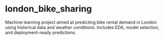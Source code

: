 # london_bike_sharing
Machine learning project aimed at predicting bike rental demand in London using historical data and weather conditions. Includes EDA, model selection, and deployment-ready predictions.
